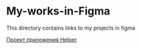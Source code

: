 # My-works-in-Figma
This directory contains links to my projects in figma

<a href="https://www.figma.com/file/3E64BWdXoegG1ibAlPuyuc/%D0%A2%D0%B8%D0%BF%D0%BE%D0%B3%D1%80%D0%B0%D1%84%D0%B8%D0%BA%D0%B0?type=design&node-id=0%3A1&mode=design&t=QU0NXhqYErY9QTe6-1"> Проект приложения Helper </a>

